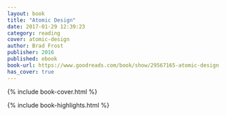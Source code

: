 ```yaml
---
layout: book
title: "Atomic Design"
date: 2017-01-29 12:39:23
category: reading
cover: atomic-design
author: Brad Frost
publisher: 2016
published: ebook
book-url: https://www.goodreads.com/book/show/29567165-atomic-design
has_cover: true
---
```

{% include book-cover.html %}


{% include book-highlights.html %}
